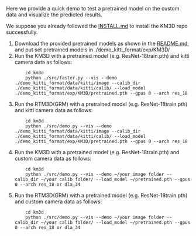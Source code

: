 Here we provide a quick demo to test a pretrained model on the custom data and visualize the predicted results.

We suppose you already followed the [INSTALL.md](INSTALL.md) to install the KM3D repo successfully.

1. Download the provided pretrained models as shown in the [README.md](../README.md), and put set pretrained models in ./demo_kitti_format/exp/KM3D/
2. Run the KM3D with a pretrained model (e.g. ResNet-18train.pth) and kitti camera data as follows:
    ~~~
        cd km3d
        python ./src/faster.py --vis --demo ./demo_kitti_format/data/kitti/image --calib_dir ./demo_kitti_format/data/kitti/calib/ --load_model ./demo_kitti_format/exp/KM3D/pretrained.pth --gpus 0 --arch res_18
    ~~~
3. Run the RTM3D(GRM) with a pretrained model (e.g. ResNet-18train.pth) and kitti camera data as follows:
    ~~~
        cd km3d
        python ./src/demo.py --vis --demo ./demo_kitti_format/data/kitti/image --calib_dir ./demo_kitti_format/data/kitti/calib/ --load_model ./demo_kitti_format/exp/KM3D/pretrained.pth --gpus 0 --arch res_18
    ~~~
4. Run the KM3D with a pretrained model (e.g. ResNet-18train.pth) and custom camera data as follows:
    ~~~
        cd km3d
        python ./src/demo.py --vis --demo ~/your image folder --calib_dir ~/your calib folder/ --load_model ~/pretrained.pth --gpus 0 --arch res_18 or dla_34
    ~~~
5. Run the RTM3D(GRM) with a pretrained model (e.g. ResNet-18train.pth) and custom camera data as follows:
    ~~~
        cd km3d
        python ./src/demo.py --vis --demo ~/your image folder --calib_dir ~/your calib folder/ --load_model ~/pretrained.pth --gpus 0 --arch res_18 or dla_34
    ~~~

